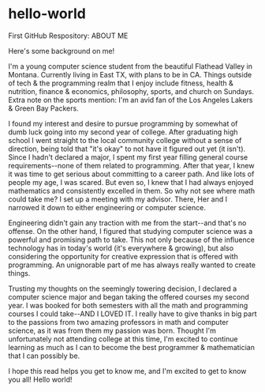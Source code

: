 # hello-world
First GitHub Respository: ABOUT ME

Here's some background on me!

I'm a young computer science student from the beautiful Flathead Valley in Montana. Currently living in East TX, with plans to be in CA. Things outside of tech & the programming realm that I enjoy include fitness, health & nutrition, finance & economics, philosophy, sports, and church on Sundays. Extra note on the sports mention: I'm an avid fan of the Los Angeles Lakers & Green Bay Packers.

I found my interest and desire to pursue programming by somewhat of dumb luck going into my second year of college. After graduating high school I went straight to the local community college without a sense of direction, being told that "it's okay" to not have it figured out yet (it isn't). Since I hadn't declared a major, I spent my first year filling general course requirements--none of them related to programming. After that year, I knew it was time to get serious about committing to a career path. And like lots of people my age, I was scared. But even so, I knew that I had always enjoyed mathematics and consistently excelled in them. So why not see where math could take me? I set up a meeting with my advisor. There, Her and I narrowed it down to either engineering or computer science.

Engineering didn't gain any traction with me from the start--and that's no offense. On the other hand, I figured that studying computer science was a powerful and promising path to take. This not only because of the influence technology has in today's world (it's everywhere & growing), but also considering the opportunity for creative expression that is offered with programming. An unignorable part of me has always really wanted to create things.

Trusting my thoughts on the seemingly towering decision, I declared a computer science major and began taking the offered courses my second year. I was booked for both semesters with all the math and programming courses I could take--AND I LOVED IT. I really have to give thanks in big part to the passions from two amazing professors in math and computer science, as it was from them my passion was born. Thought I'm unfortunately not attending college at this time, I'm excited to continue learning as much as I can to become the best programmer & mathematician that I can possibly be.

I hope this read helps you get to know me, and I'm excited to get to know you all! 
Hello world!
